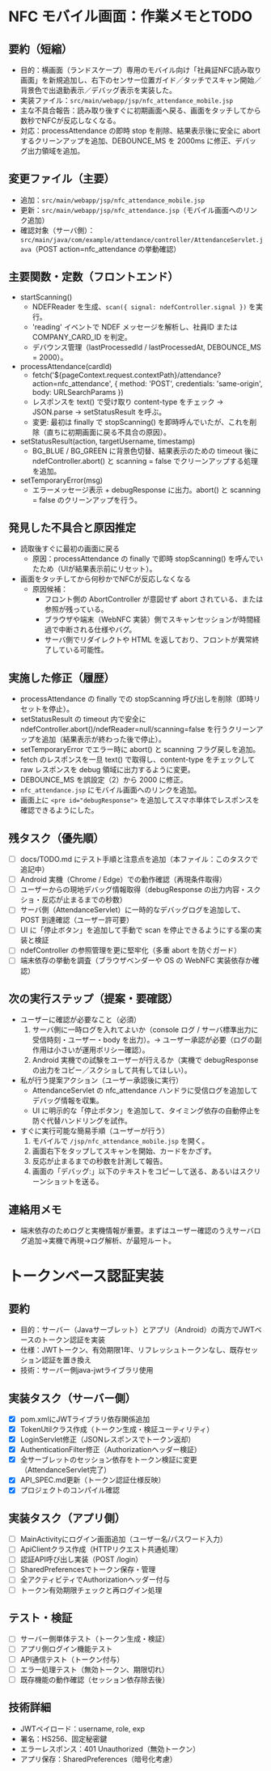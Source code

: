 # NFC モバイル画面：作業メモとTODO

## 要約（短縮）
- 目的：横画面（ランドスケープ）専用のモバイル向け「社員証NFC読み取り画面」を新規追加し、右下のセンサー位置ガイド／タッチでスキャン開始／背景色で出退勤表示／デバッグ表示を実装した。
- 実装ファイル：`src/main/webapp/jsp/nfc_attendance_mobile.jsp`
- 主な不具合報告：読み取り後すぐに初期画面へ戻る、画面をタッチしてから数秒でNFCが反応しなくなる。
- 対応：processAttendance の即時 stop を削除、結果表示後に安全に abort するクリーンアップを追加、DEBOUNCE_MS を 2000ms に修正、デバッグ出力領域を追加。

## 変更ファイル（主要）
- 追加：`src/main/webapp/jsp/nfc_attendance_mobile.jsp`
- 更新：`src/main/webapp/jsp/nfc_attendance.jsp`（モバイル画面へのリンク追加）
- 確認対象（サーバ側）：`src/main/java/com/example/attendance/controller/AttendanceServlet.java`（POST action=nfc_attendance の挙動確認）

## 主要関数・定数（フロントエンド）
- startScanning()
  - NDEFReader を生成、`scan({ signal: ndefController.signal })` を実行。
  - 'reading' イベントで NDEF メッセージを解析し、社員ID または COMPANY_CARD_ID を判定。
  - デバウンス管理（lastProcessedId / lastProcessedAt, DEBOUNCE_MS = 2000）。
- processAttendance(cardId)
  - fetch('${pageContext.request.contextPath}/attendance?action=nfc_attendance', { method: 'POST', credentials: 'same-origin', body: URLSearchParams })
  - レスポンスを text() で受け取り content-type をチェック → JSON.parse → setStatusResult を呼ぶ。
  - 変更: 最初は finally で stopScanning() を即時呼んでいたが、これを削除（直ちに初期画面に戻る不具合の原因）。
- setStatusResult(action, targetUsername, timestamp)
  - BG_BLUE / BG_GREEN に背景色切替、結果表示のための timeout 後に ndefController.abort() と scanning = false でクリーンアップする処理を追加。
- setTemporaryError(msg)
  - エラーメッセージ表示 + debugResponse に出力。abort() と scanning = false のクリーンアップを行う。

## 発見した不具合と原因推定
- 読取後すぐに最初の画面に戻る
  - 原因：processAttendance の finally で即時 stopScanning() を呼んでいたため（UIが結果表示前にリセット）。
- 画面をタッチしてから何秒かでNFCが反応しなくなる
  - 原因候補：
    - フロント側の AbortController が意図せず abort されている、または参照が残っている。
    - ブラウザや端末（WebNFC 実装）側でスキャンセッションが時間経過で中断される仕様やバグ。
    - サーバ側でリダイレクトや HTML を返しており、フロントが異常終了している可能性。

## 実施した修正（履歴）
- processAttendance の finally での stopScanning 呼び出しを削除（即時リセットを停止）。
- setStatusResult の timeout 内で安全に ndefController.abort()/ndefReader=null/scanning=false を行うクリーンアップを追加（結果表示が終わった後で停止）。
- setTemporaryError でエラー時に abort() と scanning フラグ戻しを追加。
- fetch のレスポンスを一旦 text() で取得し、content-type をチェックして raw レスポンスを debug 領域に出力するように変更。
- DEBOUNCE_MS を誤設定（2）から 2000 に修正。
- `nfc_attendance.jsp` にモバイル画面へのリンクを追加。
- 画面上に `<pre id="debugResponse">` を追加してスマホ単体でレスポンスを確認できるようにした。

## 残タスク（優先順）
- [ ] docs/TODO.md にテスト手順と注意点を追加（本ファイル：このタスクで追記中）
- [ ] Android 実機（Chrome / Edge）での動作確認（再現条件取得）
- [ ] ユーザーからの現地デバッグ情報取得（debugResponse の出力内容・スクショ・反応が止まるまでの秒数）
- [ ] サーバ側（AttendanceServlet）に一時的なデバッグログを追加して、POST 到達確認（ユーザー許可要）
- [ ] UI に「停止ボタン」を追加して手動で scan を停止できるようにする案の実装と検証
- [ ] ndefController の参照管理を更に堅牢化（多重 abort を防ぐガード）
- [ ] 端末依存の挙動を調査（ブラウザベンダーや OS の WebNFC 実装依存か確認）

## 次の実行ステップ（提案・要確認）
- ユーザーに確認が必要なこと（必須）
  1. サーバ側に一時ログを入れてよいか（console ログ / サーバ標準出力に受信時刻・ユーザー・body を出力）。→ ユーザー承認が必要（ログの副作用は小さいが運用ポリシー確認）。
  2. Android 実機での試験をユーザーが行えるか（実機で debugResponse の出力をコピー／スクショして共有してほしい）。
- 私が行う提案アクション（ユーザー承認後に実行）
  - AttendanceServlet の nfc_attendance ハンドラに受信ログを追加してデバッグ情報を収集。
  - UI に明示的な「停止ボタン」を追加して、タイミング依存の自動停止を防ぐ代替ハンドリングを試作。
- すぐに実行可能な簡易手順（ユーザーが行う）
  1. モバイルで `/jsp/nfc_attendance_mobile.jsp` を開く。
  2. 画面右下をタップしてスキャンを開始、カードをかざす。
  3. 反応が止まるまでの秒数を計測して報告。
  4. 画面の「デバッグ:」以下のテキストをコピーして送る、あるいはスクリーンショットを送る。

## 連絡用メモ
- 端末依存のためログと実機情報が重要。まずはユーザー確認のうえサーバログ追加→実機で再現→ログ解析、が最短ルート。

# トークンベース認証実装

## 要約
- 目的：サーバー（Javaサーブレット）とアプリ（Android）の両方でJWTベースのトークン認証を実装
- 仕様：JWTトークン、有効期限1年、リフレッシュトークンなし、既存セッション認証を置き換え
- 技術：サーバー側java-jwtライブラリ使用

## 実装タスク（サーバー側）
- [x] pom.xmlにJWTライブラリ依存関係追加
- [x] TokenUtilクラス作成（トークン生成・検証ユーティリティ）
- [x] LoginServlet修正（JSONレスポンスでトークン返却）
- [x] AuthenticationFilter修正（Authorizationヘッダー検証）
- [x] 全サーブレットのセッション依存をトークン検証に変更（AttendanceServlet完了）
- [x] API_SPEC.md更新（トークン認証仕様反映）
- [x] プロジェクトのコンパイル確認

## 実装タスク（アプリ側）
- [ ] MainActivityにログイン画面追加（ユーザー名/パスワード入力）
- [ ] ApiClientクラス作成（HTTPリクエスト共通処理）
- [ ] 認証API呼び出し実装（POST /login）
- [ ] SharedPreferencesでトークン保存・管理
- [ ] 全アクティビティでAuthorizationヘッダー付与
- [ ] トークン有効期限チェックと再ログイン処理

## テスト・検証
- [ ] サーバー側単体テスト（トークン生成・検証）
- [ ] アプリ側ログイン機能テスト
- [ ] API通信テスト（トークン付与）
- [ ] エラー処理テスト（無効トークン、期限切れ）
- [ ] 既存機能の動作確認（セッション依存除去後）

## 技術詳細
- JWTペイロード：username, role, exp
- 署名：HS256、固定秘密鍵
- エラーレスポンス：401 Unauthorized（無効トークン）
- アプリ保存：SharedPreferences（暗号化考慮）
